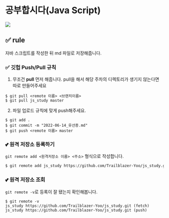 # 공부합시다(Java Script)
<img src="https://user-images.githubusercontent.com/97590480/176723447-02939e7c-79f9-4ee1-8873-7f3499ede33f.png">

## ✅ rule
자바 스크립트를 작성한 뒤 md 파일로 저장해줍니다.

### ✅ 깃헙 Push/Pull 규칙

1. 무조건 __pull__ 먼저 해줍니다. pull을 해서 해당 주차의 디렉토리가 생기지 않는다면 따로 만들어주세요

```
$ git pull <remote 이름> <브랜치이름>
$ git pull js_study master
```

2. 파일 업로드 규칙에 맞게 push해주세요.
```
$ git add .
$ git commit -m "2022-06-14_유선종.md"
$ git push <remote 이름> master
```


### 💕 원격 저장소 등록하기

`git remote add <원격저장소 이름> <주소>` 형식으로 작성합니다.

```bash
$ git remote add js_study https://github.com/Trailblazer-Yoo/js_study.git
```

### 💕 원격 저장소 조회


`git remote -v`로 등록이 잘 됐는지 확인해봅니다.
```
$ git remote -v
js_study https://github.com/Trailblazer-Yoo/js_study.git (fetch)
js_study https://github.com/Trailblazer-Yoo/js_study.git (push)
